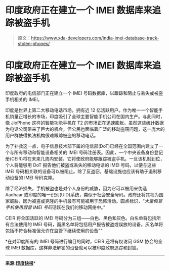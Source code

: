 # 印度政府正在建立一个 IMEI 数据库来追踪被盗手机

> 原文：<https://www.xda-developers.com/india-imei-database-track-stolen-phones/>

# 印度政府正在建立一个 IMEI 数据库来追踪被盗手机

印度政府的电信部门正在建立一个 IMEI 号码数据库，以跟踪和阻止与丢失或被盗手机相关的 IMEI。

印度是世界上第二大移动电话市场，拥有近 12 亿活跃用户。作为唯一一个智能手机销量正增长的市场，印度吸引了全球主要智能手机公司在国内生产。与此同时，像 JioPhone 这样的智能功能手机在 T2 的市场正在迅速膨胀。虽然这些统计数据为电话公司带来了巨大的机会，但公民也面临着广泛的移动盗窃问题，这一庞大的用户群使得执法机构很难跟踪被盗的移动电话。

为了补救这一点，电子信息技术部下属的电信部(DoT)已经在全国范围内建立了一个与所有移动和智能设备相关的 IMEI 号码注册表。因此，一个中央设备身份登记册(CEIR)将在未来几周内安装，它将使政府能够跟踪被盗手机。一旦该机制到位，个人将能够用 DoT 报告他们被盗或丢失的移动电话的 IMEI 号码，以便与这些 IMEI 号码相关联的设备可以被阻止。除了反盗窃，基础设施也应该有助于遏制移动设备的 IMEI 号码克隆。

除了经济损失，手机被盗也是对个人身份的威胁，因为它可以被用来伪造 Aadhaar 或印度的唯一识别(UID)系统，类似于社会安全号码。政府还将其视为国家威胁，因为被盗或克隆的手机最有可能被用于恐怖活动。圆点标识，“*大量假冒手机使用假冒 IMEI 号码*活跃在我们的移动网络中。”

CEIR 将全国活跃的 IMEI 号码分为三组——白色、黑色和灰色。白名单将包括所有合法使用的 IMEI 号码，而黑名单将包括用户报告被盗或误放的设备。灰名单将包括不符合标准但允许在监管下继续使用的设备"*"*

 *在对印度所有的 IMEI 号码进行编目的同时，CEIR 还将有权访问 GSM 协会的全球 IMEI 数据库，这样非法解锁的设备就可以被印度政府追踪和封锁。

* * *

**来源:[印度快报](https://indianexpress.com/article/technology/tech-news-technology/now-track-your-stolen-mobile-govt-ready-to-roll-out-imei-database-5789420/)***
